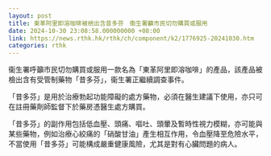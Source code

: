 ```yaml
---
layout: post
title: 東革阿里即溶咖啡被檢出含昔多芬　衞生署籲市民切勿購買或服用
date: 2024-10-30 23:08:58.000000000 +08:00
link: https://news.rthk.hk/rthk/ch/component/k2/1776925-20241030.htm
categories: rthk
---
```


衞生署呼籲市民切勿購買或服用一款名為「東革阿里即溶咖啡」的產品，該產品被檢出含有受管制藥物「昔多芬」，衞生署正繼續調查事件。

「昔多芬」是用於治療勃起功能障礙的處方藥物，必須在醫生建議下使用，亦只可在註冊藥劑師監督下於藥房憑醫生處方購買。

「昔多芬」的副作用包括低血壓、頭痛、嘔吐、頭暈及暫時性視力模糊，亦可能與某些藥物，例如治療心絞痛的「硝酸甘油」產生相互作用，令血壓降至危險水平，不當使用「昔多芬」可能構成嚴重健康風險，尤其是對有心臟問題的病人。

